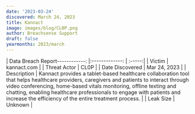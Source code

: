 ```yaml
---
date: '2023-03-24'
discovered: March 24, 2023
title: Kannact
image: images/blog/CL0P.png
author: Breachsense Support
draft: false
yearmonths: 2023/march
---
```


| Data Breach Report------------:     |:-------------:    | :-----:|
| Victim      | kannact.com      | 
| Threat Actor      | CL0P      | 
| Date Discovered      | Mar 24, 2023      | 
| Description      | Kannact provides a tablet-based healthcare collaboration tool that helps healthcare providers, caregivers and patients to interact through video conferencing, home-based vitals monitoring, offline texting and chatting, enabling healthcare professionals to engage with patients and increase the efficiency of the entire treatment process.      | 
| Leak Size      | Unknown      | 

